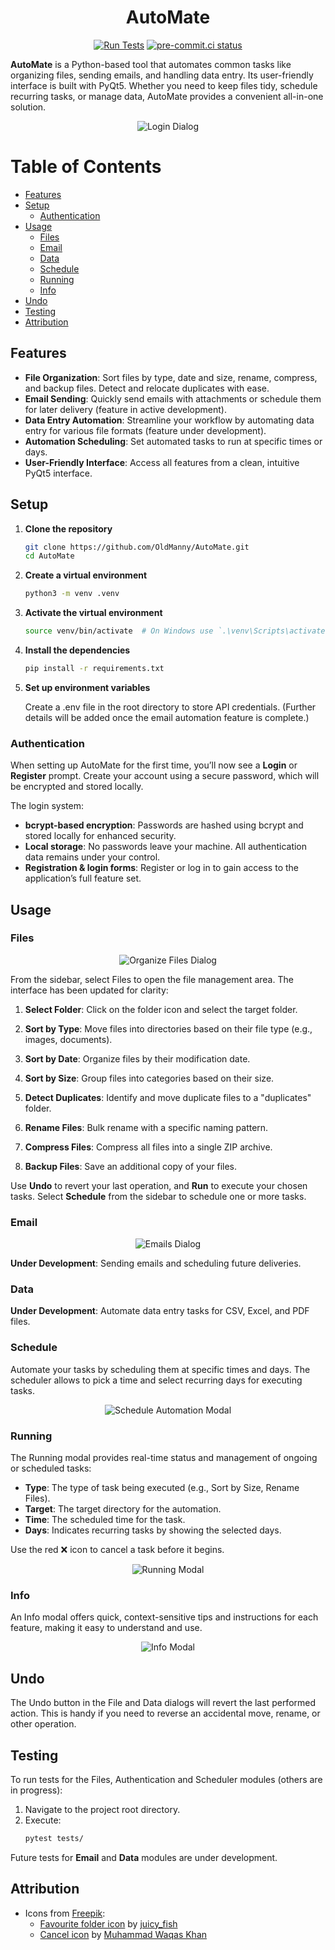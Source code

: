 <h1 align="center">AutoMate</h1>

<div align="center">

[![Run Tests](https://github.com/OldManny/AutoMate/actions/workflows/test.yml/badge.svg)](https://github.com/OldManny/AutoMate/actions/workflows/test.yml) [![pre-commit.ci status](https://results.pre-commit.ci/badge/github/OldManny/AutoMate/main.svg)](https://results.pre-commit.ci/latest/github/OldManny/AutoMate/main)

</div>

**AutoMate** is a Python-based tool that automates common tasks like organizing files, sending emails, and handling data entry. Its user-friendly interface is built with PyQt5. Whether you need to keep files tidy, schedule recurring tasks, or manage data, AutoMate provides a convenient all-in-one solution.

<p align="center">
  <img src="images/Login.png" alt="Login Dialog" />
</p>

# Table of Contents

- [Features](#features)
- [Setup](#setup)
  - [Authentication](#authentication)
- [Usage](#usage)
  - [Files](#files)
  - [Email](#email)
  - [Data](#data)
  - [Schedule](#schedule)
  - [Running](#running)
  - [Info](#info)
- [Undo](#undo)
- [Testing](#testing)
- [Attribution](#attribution)


## Features

- **File Organization**: Sort files by type, date and size, rename, compress, and backup files. Detect and relocate duplicates with ease.
- **Email Sending**: Quickly send emails with attachments or schedule them for later delivery (feature in active development).
- **Data Entry Automation**: Streamline your workflow by automating data entry for various file formats (feature under development).
- **Automation Scheduling**: Set automated tasks to run at specific times or days.
- **User-Friendly Interface**: Access all features from a clean, intuitive PyQt5 interface.


## Setup

1. **Clone the repository**

    ```sh
    git clone https://github.com/OldManny/AutoMate.git
    cd AutoMate
    ```

2. **Create a virtual environment**

    ```sh
    python3 -m venv .venv
    ```

3. **Activate the virtual environment**

    ```sh
    source venv/bin/activate  # On Windows use `.\venv\Scripts\activate`
    ```

4. **Install the dependencies**

    ```sh
    pip install -r requirements.txt
    ```

5. **Set up environment variables**

    Create a .env file in the root directory to store API credentials. (Further details will be added once the email automation feature is complete.)


### Authentication

When setting up AutoMate for the first time, you’ll now see a **Login** or **Register** prompt. Create your account using a secure password, which will be encrypted and stored locally.

The login system:

- **bcrypt-based encryption**: Passwords are hashed using bcrypt and stored locally for enhanced security.
- **Local storage**: No passwords leave your machine. All authentication data remains under your control.
- **Registration & login forms**: Register or log in to gain access to the application’s full feature set.


## Usage


### Files

<p align="center">
  <img src="images/OrganizeFiles.png" alt="Organize Files Dialog" />
</p>

From the sidebar, select Files to open the file management area. The interface has been updated for clarity:

1. **Select Folder**: Click on the folder icon and select the target folder.

2. **Sort by Type**: Move files into directories based on their file type (e.g., images, documents).

3. **Sort by Date**: Organize files by their modification date.

4. **Sort by Size**: Group files into categories based on their size.

5. **Detect Duplicates**: Identify and move duplicate files to a "duplicates" folder.

6. **Rename Files**: Bulk rename with a specific naming pattern.

7. **Compress Files**: Compress all files into a single ZIP archive.

8. **Backup Files**: Save an additional copy of your files.

Use **Undo** to revert your last operation, and **Run** to execute your chosen tasks. Select **Schedule** from the sidebar to schedule one or more tasks.


### Email

<p align="center">
  <img src="images/Emails.png" alt="Emails Dialog" />
</p>

**Under Development**: Sending emails and scheduling future deliveries.


### Data

**Under Development**: Automate data entry tasks for CSV, Excel, and PDF files.


### Schedule

Automate your tasks by scheduling them at specific times and days. The scheduler allows to pick a time and select recurring days for executing tasks.

<p align="center">
  <img src="images/ScheduleAutomation.png" alt="Schedule Automation Modal" />
</p>

### Running

The Running modal provides real-time status and management of ongoing or scheduled tasks:

  - **Type**: The type of task being executed (e.g., Sort by Size, Rename Files).
  - **Target**: The target directory for the automation.
  - **Time**: The scheduled time for the task.
  - **Days**: Indicates recurring tasks by showing the selected days.

Use the red ❌ icon to cancel a task before it begins.

<p align="center">
  <img src="images/Running.png" alt="Running Modal" />
</p>

### Info

An Info modal offers quick, context-sensitive tips and instructions for each feature, making it easy to understand and use.

<p align="center">
  <img src="images/InfoModal.png" alt="Info Modal" />
</p>

## Undo

The Undo button in the File and Data dialogs will revert the last performed action. This is handy if you need to reverse an accidental move, rename, or other operation.


## Testing

To run tests for the Files, Authentication and Scheduler modules (others are in progress):

1. Navigate to the project root directory.
2. Execute:
    ```sh
    pytest tests/
    ```

Future tests for **Email** and **Data** modules are under development.


## Attribution


- Icons from [Freepik](https://www.freepik.com/):
    - [Favourite folder icon](https://www.freepik.com/icon/favourite-folder_11471618#fromView=search&page=1&position=42&uuid=622cae6d-d6fe-404e-b11b-ecc936850666) by [juicy_fish](https://www.freepik.com/author/juicy-fish/icons)
    - [Cancel icon](https://www.freepik.com/icon/cancel_8532367) by [Muhammad Waqas Khan](https://www.freepik.com/author/muhammad-waqas-khan/icons)
